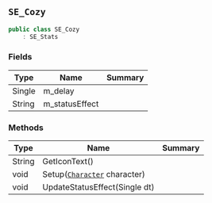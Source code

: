 ## `SE_Cozy`

```csharp
public class SE_Cozy
    : SE_Stats
```

### Fields

| Type | Name | Summary | 
| --- | --- | --- | 
| Single | m_delay |  | 
| String | m_statusEffect |  | 


### Methods

| Type | Name | Summary | 
| --- | --- | --- | 
| String | GetIconText() |  | 
| void | Setup([`Character`](./Character.md) character) |  | 
| void | UpdateStatusEffect(Single dt) |  | 


